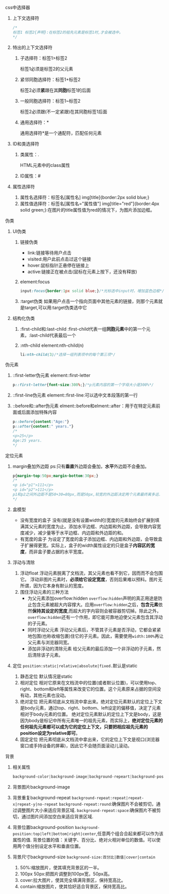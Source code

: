 css中选择器

1. 上下文选择符

   ```css
   /*
   标签1 标签2{声明}:在标签2的祖先元素是标签1时,才会被选中。
   */

   ```

2. 特出的上下文选择符

   1. 子选择符：标签1>标签2

      标签1必须是标签2的父元素

   2. 紧邻同胞选择符：标签1+标签2

      标签2必须**紧**跟在其**同胞**标签1的后面

   3. 一般同胞选择符：标签1~标签2

      标签2必须跟(不一定紧跟)在其同胞标签1后面

   4. 通用选择符：*

      通用选择符*是一个通配符，匹配任何元素

3. ID和类选择符

   1. 类属性：.

      HTML元素中的class属性

   2. ID属性：# 

4. 属性选择符

   1. 属性名选择符：标签名[属性名]
      img[title]{border:2px solid blue;}
   2. 属性值选择符：标签名[属性名="属性值"]
      img[title="red"]{border:4px solid green;}:在图片的title属性值为red的情况下，为图片添加边框。

伪类

1. UI伪类

   1. 链接伪类

      - link:链接等待用户点击
      - visited:用户此前点击过这个链接
      - hover:鼠标指针正悬停在链接上
      - active:链接正在被点击(鼠标在元素上按下，还没有释放)

   2. element:focus

      ```css
      input:focus{border:1px solid blue;}/*光标选中input时，增加蓝色边框*/
      ```

   3. :target伪类
      如果用户点击一个指向页面中其他元素的链接，则那个元素就是target,可以用:target伪类选中它

2. 结构化伪类

   1. :first-child和:last-child
      :first-child代表一组**同胞元素**中的第一个元素，:last-child代表最后一个

   2. :nth-child
      element:nth-child(n)

      ````css
      li:nth-child(3)/*选择一组列表项中的每个第三项*/
      ````

伪元素

1. ::first-letter伪元素
   element::first-letter

   ```css
   p::first-letter{font-size:300%;}/*p元素内容的第一个字母大小是300%*/
   ```

2. ::first-line伪元素
   element::first-line:可以选中文本段落的第一行

3. ::before和::after伪元素
   elment::before和elment::after：用于在特定元素前面或后面添加特殊内容

   ```css
   p::before{content:"Age:"}
   p::after{content:" years."}
   /*
   <p>25</p>
   Age:25 years.
   */
   ```


定位元素

1. margin叠加外边距
   ps:只有**垂直**外边距会叠加，**水平**外边距不会叠加。

   ```css
   p{margin-top:50px;margin-bottom:30px;}
   /*
   <p id="p1">111</p>
   <p id="p2">111</p>
   p1和p2之间外边距不是50+30=80px,而是50px,较宽的外边距决定两个元素最终离多远.
   */
   ```

2. 盒模型

   - 没有宽度的盒子
     没有(就是没有设置width的)宽度的元素始终会扩展到填满其父元素的宽度为止。添加水平边框、内边距和外边距，会导致内容宽度减少，减少量等于水平边框、内边距和外边距的和。
   - 有宽度的盒子
     为设定了宽度的盒子添加边框、内边距和外边距，会导致盒子扩展得更宽。实际上，盒子的width属性设定的只是盒子**内容区的宽度**，而非盒子要占据的水平宽度。

3. 浮动与清除

   1. 浮动float
      浮动元素脱离了文档流，其父元素也看不到它，因而而不会包围它。
      浮动非图片元素时，**必须给它设定宽度**，否则后果难以预料。图片无所谓，因为它本身有默认的宽度。
   2. 围住浮动元素的三种方法
      - 为父元素添加overflow:hidden
        `overflow:hidden`声明的真正用途是防止包含元素被超大内容撑大。应用`overflow:hidden`之后，**包含元素**依然**保持其设定的宽度**,而超大的字内容则会被容器剪切掉。除此之外，`overflow:hidden`还有一个作用，即它能可靠地迫使父元素包含其浮动的子元素。
      - 同时浮动父元素
        浮动父元素后，不管其子元素是否浮动，它都会紧紧地包围(也称收缩包裹)住它的子元素。因此，需要使用`width:100%`再让父元素与浏览器同宽。
      - 添加非浮动的清除元素
        给父元素的最后添加一个非浮动的子元素，然后清除该子元素。

4. 定位
   `position:static|relative|absolute|fixed.`默认是static

   1. 静态定位
      默认情况是static
   2. 相对定位
      相对它原来在文档流中的位置(或者默认位置)，可以使用top、right、bottom和left等属性来改变它的位置。这个元素原来占据的空间没有动，其他元素也没动。
   3. 绝对定位
      把元素彻底从文档流中拿出来。绝对定位元素默认的定位上下文是body元素，通过top、right、bottom、left设定的偏移值，决定了元素相对于body元素的位置。
      绝对定位元素默认的定位上下文是body，这是因为body是标记中所有元素唯一的祖先元素，而实际上，**绝对定位元素的任何祖先元素都可以成为它的定位上下文，只要把相应祖先元素的position设定为relative即可**。
   4. 固定定位
      把元素彻底从文档流中拿出来，它的定位上下文是视口(浏览器窗口或手持设备的屏幕)，因此它不会随页面滚动儿滚动。

背景

1. 相关属性

   ```css
   background-color|background-image|background-repeart|background-position|background-size|background-attachment|background-clip|background-origin|background-break
   ```

2. 背景图片background-image

3. 背景重复background-repeat
   `background-repeat:repeat|repeat-x|repeat-y|no-repeat`
   `background-repeat:round`:确保图片不会被剪切，通过调整图片大小来适应背景区域.
   `background-repeat:space`:确保图片不被剪切，通过图片间添加空白来适应背景区域.

4. 背景位置background-position
   `background-position:top|left|bottom|right|center`,任意两个组合合起来都可以作为该属性的值.
   背景位置的值：关键字、百分比、绝对火相对单位的数值。可以使用两个值分别设定水平和垂直位置。

5. 背景尺寸background-size
   `background-size:百分比|数值|cover|contain`

   1. 50%:缩放图片，使其填充背景区的一半。
   2. 100px 50px:把图片调整到100px宽，50px高。
   3. cover:拉大图片，使其完全填满背景区，保持宽高比。
   4. contain:缩放图片，使其恰好适合背景区，保持宽高比。
